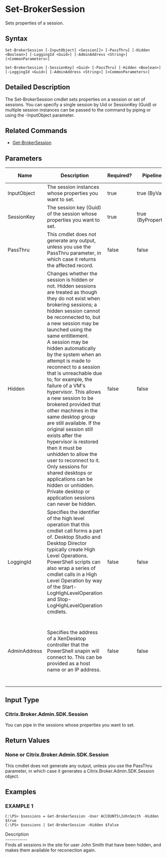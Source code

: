 ﻿# Set-BrokerSession

   Sets properties of a session.

## Syntax
```
Set-BrokerSession [-InputObject] <Session[]> [-PassThru] [-Hidden <Boolean>] [-LoggingId <Guid>] [-AdminAddress <String>] [<CommonParameters>]

Set-BrokerSession [-SessionKey] <Guid> [-PassThru] [-Hidden <Boolean>] [-LoggingId <Guid>] [-AdminAddress <String>] [<CommonParameters>]
```

## Detailed Description
   The Set-BrokerSession cmdlet sets properties on a session or set of sessions. You can specify a single session by Uid or SessionKey (Guid) or multiple session instances can be passed to the command by piping or using the -InputObject parameter.

## Related Commands
  * [Get-BrokerSession](Get-BrokerSession/)
## Parameters

| Name   | Description | Required? | Pipeline Input | Default Value |
| --- | --- | --- | --- | --- |
| InputObject | The session instances whose properties you want to set. | true | true (ByValue) |  |
| SessionKey | The session key (Guid) of the session whose properties you want to set. | true | true (ByPropertyName) |  |
| PassThru | This cmdlet does not generate any output, unless you use the PassThru parameter, in which case it returns the affected record. | false | false | False |
| Hidden | Changes whether the session is hidden or not. Hidden sessions are treated as though they do not exist when brokering sessions; a hidden session cannot be reconnected to, but a new session may be launched using the same entitlement.<br>A session may be hidden automatically by the system when an attempt is made to reconnect to a session that is unreachable due to, for example, the failure of a VM's hypervisor. This allows a new session to be brokered provided that other machines in the same desktop group are still available. If the original session still exists after the hypervisor is restored then it must be unhidden to allow the user to reconnect to it.<br>Only sessions for shared desktops or applications can be hidden or unhidden. Private desktop or application sessions can never be hidden. | false | false |  |
| LoggingId | Specifies the identifier of the high level operation that this cmdlet call forms a part of. Desktop Studio and Desktop Director typically create High Level Operations. PowerShell scripts can also wrap a series of cmdlet calls in a High Level Operation by way of the Start-LogHighLevelOperation and Stop-LogHighLevelOperation cmdlets. | false | false |  |
| AdminAddress | Specifies the address of a XenDesktop controller that the PowerShell snapin will connect to. This can be provided as a host name or an IP address. | false | false | Localhost. Once a value is provided by any cmdlet, this value will become the default. |

## Input Type
### Citrix.Broker.Admin.SDK.Session
   You can pipe in the sessions whose properties you want to set.
## Return Values
### None or Citrix.Broker.Admin.SDK.Session
   This cmdlet does not generate any output, unless you use the PassThru parameter, in which case it generates a Citrix.Broker.Admin.SDK.Session object.
## Examples

### EXAMPLE 1
```
C:\PS> $sessions = Get-BrokerSession -User ACCOUNTS\JohnSmith -Hidden $true
C:\PS> $sessions | Set-BrokerSession -Hidden $false
```
   Description<br>-----------<br>Finds all sessions in the site for user John Smith that have been hidden, and makes them available for reconection again.
